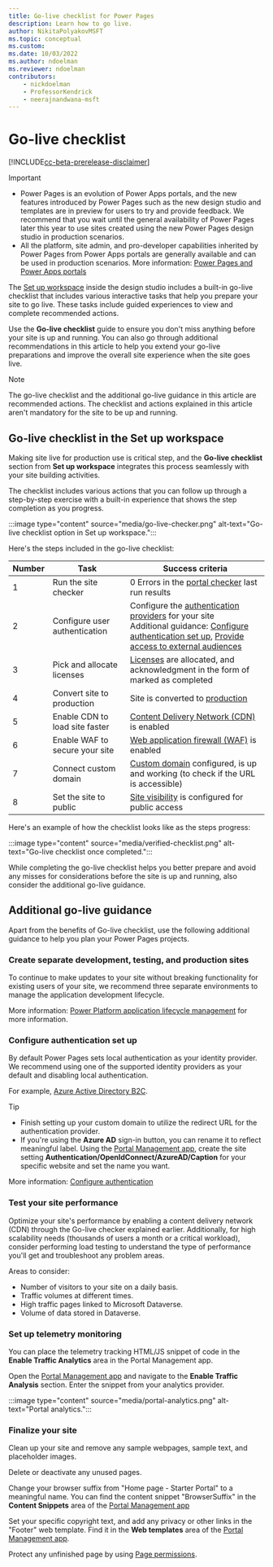 ```yaml
---
title: Go-live checklist for Power Pages
description: Learn how to go live.
author: NikitaPolyakovMSFT
ms.topic: conceptual
ms.custom: 
ms.date: 10/03/2022
ms.author: ndoelman
ms.reviewer: ndoelman
contributors:
    - nickdoelman
    - ProfessorKendrick
    - neerajnandwana-msft
---
```


# Go-live checklist

[!INCLUDE[cc-beta-prerelease-disclaimer](../includes/cc-beta-prerelease-disclaimer.md)]

> [!IMPORTANT]
> - Power Pages is an evolution of Power Apps portals, and the new features introduced by Power Pages such as the new design studio and templates are in preview for users to try and provide feedback. We recommend that you wait until the general availability of Power Pages later this year to use sites created using the new Power Pages design studio in production scenarios.
> - All the platform, site admin, and pro-developer capabilities inherited by Power Pages from Power Apps portals are generally available and can be used in production scenarios. More information: [Power Pages and Power Apps portals](../difference-portals.md)

The [Set up workspace](../configure/setup-workspace.md) inside the design studio includes a built-in go-live checklist that includes various interactive tasks that help you prepare your site to go live. These tasks include guided experiences to view and complete recommended actions.

Use the **Go-live checklist** guide to ensure you don't miss anything before your site is up and running. You can also go through additional recommendations in this article to help you extend your go-live preparations and improve the overall site experience when the site goes live.

> [!NOTE]
> The go-live checklist and the additional go-live guidance in this article are recommended actions. The checklist and actions explained in this article aren't mandatory for the site to be up and running.

## Go-live checklist in the Set up workspace

Making site live for production use is critical step, and the **Go-live checklist** section from **Set up workspace** integrates this process seamlessly with your site building activities.

The checklist includes various actions that you can follow up through a step-by-step exercise with a built-in experience that shows the step completion as you progress.

:::image type="content" source="media/go-live-checker.png" alt-text="Go-live checklist option in Set up workspace.":::

Here's the steps included in the go-live checklist:

| Number | Task | Success criteria |
|-------------------------|-------------------------|-------------------------|
| 1 | Run the site checker | 0 Errors in the [portal checker](../admin/portal-checker.md) last run results |
| 2 | Configure user authentication | Configure the [authentication providers](../security/configure-portal-authentication.md) for your site <br> Additional guidance: [Configure authentication set up](#configure-authentication-set-up), [Provide access to external audiences](../security/external-access.md) |
| 3 | Pick and allocate licenses | [Licenses](assign-licensing.md) are allocated, and acknowledgment in the form of marked as completed |
| 4 | Convert site to production | Site is converted to [production](/power-apps/maker/portals/admin/convert-portal) |
| 5 | Enable CDN to load site faster | [Content Delivery Network (CDN)](/power-apps/maker/portals/configure/configure-cdn) is enabled |
| 6 | Enable WAF to secure your site | [Web application firewall (WAF)](/power-apps/maker/portals/azure-front-door) is enabled |
| 7 | Connect custom domain | [Custom domain](/power-apps/maker/portals/admin/add-custom-domain) configured, is up and working (to check if the URL is accessible) |
| 8 | Set the site to public | [Site visibility](../security/site-visibility.md) is configured for public access  |

Here's an example of how the checklist looks like as the steps progress:

:::image type="content" source="media/verified-checklist.png" alt-text="Go-live checklist once completed.":::

While completing the go-live checklist helps you better prepare and avoid any misses for considerations before the site is up and running, also consider the additional go-live guidance.

## Additional go-live guidance

Apart from the benefits of Go-live checklist, use the following additional guidance to help you plan your Power Pages projects.

### Create separate development, testing, and production sites

To continue to make updates to your site without breaking functionality for existing users of your site, we recommend three separate environments to manage the application development lifecycle. 

More information: [Power Platform application lifecycle management](/power-platform/alm/basics-alm) for more information. 

### Configure authentication set up

By default Power Pages sets local authentication as your identity provider. We recommend using one of the supported identity providers as your default and disabling local authentication.

For example, [Azure Active Directory B2C](../getting-started/tutorial-setup-site-authentication.md).

> [!TIP]
> - Finish setting up your custom domain to utilize the redirect URL for the authentication provider. 
> - If you're using the **Azure AD** sign-in button, you can rename it to reflect meaningful label. Using the [Portal Management app](../configure/portal-management-app.md), create the site setting **Authentication/OpenIdConnect/AzureAD/Caption** for your specific website and set the name you want.  

More information: [Configure authentication](../security/configure-portal-authentication.md)

### Test your site performance

Optimize your site's performance by enabling a content delivery network (CDN) through the Go-live checker explained earlier. Additionally, for high scalability needs (thousands of users a month or a critical workload), consider performing load testing to understand the type of performance you'll get and troubleshoot any problem areas.

Areas to consider:

- Number of visitors to your site on a daily basis.
- Traffic volumes at different times.
- High traffic pages linked to Microsoft Dataverse.
- Volume of data stored in Dataverse.

### Set up telemetry monitoring

You can place the telemetry tracking HTML/JS snippet of code in the **Enable Traffic Analytics** area in the Portal Management app. 

Open the [Portal Management app](../configure/portal-management-app.md) and navigate to the **Enable Traffic Analysis** section. Enter the snippet from your analytics provider.

:::image type="content" source="media/portal-analytics.png" alt-text="Portal analytics.":::

### Finalize your site

Clean up your site and remove any sample webpages, sample text, and placeholder images.

Delete or deactivate any unused pages. 

Change your browser suffix from "Home page - Starter Portal" to a meaningful name. You can find the content snippet "BrowserSuffix" in the **Content Snippets** area of the [Portal Management app](../configure/portal-management-app.md)

Set your specific copyright text, and add any privacy or other links in the "Footer" web template. Find it in the **Web templates** area of the [Portal Management app](../configure/portal-management-app.md).

Protect any unfinished page by using [Page permissions](../security/page-security.md).

